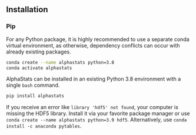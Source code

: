 ## Installation

### Pip

For any Python package, it is highly recommended to use a separate conda virtual environment, as otherwise, dependency conflicts can occur with already existing packages.

```bash
conda create --name alphastats python=3.8
conda activate alphastats
```

AlphaStats can be installed in an existing Python 3.8 environment with a single `bash` command.
```bash
pip install alphastats
```

If you receive an error like `library 'hdf5' not found`, your computer is missing the HDF5 library. Install it via your favorite package manager or use `conda create --name alphastats python=3.9 hdf5`.
Alternatively, use ```conda install -c anaconda pytables```.
